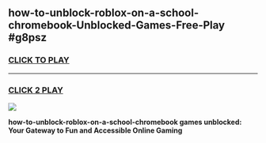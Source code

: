 
## how-to-unblock-roblox-on-a-school-chromebook-Unblocked-Games-Free-Play #g8psz
<h3>
<a href="https://us.freeplayer.one?title=how-to-unblock-roblox-on-a-school-chromebook&ref=9M">CLICK TO PLAY</a></h3>
<hr>

<h3>
<a href="https://us.freeplayer.one?title=how-to-unblock-roblox-on-a-school-chromebook&ref=9M">CLICK 2 PLAY</a>
  
</h3>

<a href="https://us.freeplayer.one?title=how-to-unblock-roblox-on-a-school-chromebook&ref=9M"><img src="https://clearcache.store/games.png"></a>


**how-to-unblock-roblox-on-a-school-chromebook games unblocked: Your Gateway to Fun and Accessible Online Gaming**
